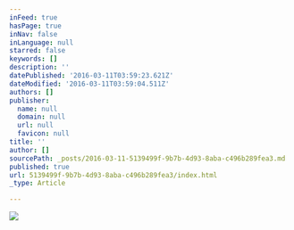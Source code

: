 ```yaml
---
inFeed: true
hasPage: true
inNav: false
inLanguage: null
starred: false
keywords: []
description: ''
datePublished: '2016-03-11T03:59:23.621Z'
dateModified: '2016-03-11T03:59:04.511Z'
authors: []
publisher:
  name: null
  domain: null
  url: null
  favicon: null
title: ''
author: []
sourcePath: _posts/2016-03-11-5139499f-9b7b-4d93-8aba-c496b289fea3.md
published: true
url: 5139499f-9b7b-4d93-8aba-c496b289fea3/index.html
_type: Article

---
```

![](https://the-grid-user-content.s3-us-west-2.amazonaws.com/a579809b-396c-4294-b732-808b6ecc2e28.jpg)